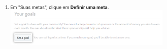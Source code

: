 1. Em "Suas metas", clique em **Definir uma meta**. ![Definir um botão de metas ](/assets/images/help/sponsors/set-a-goal-button.png)
